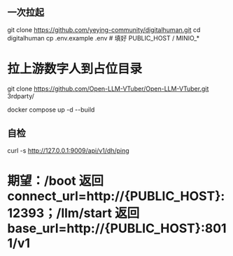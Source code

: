 ## 一次拉起
git clone https://github.com/yeying-community/digitalhuman.git
cd digitalhuman
cp .env.example .env   # 填好 PUBLIC_HOST / MINIO_*
# 拉上游数字人到占位目录
git clone https://github.com/Open-LLM-VTuber/Open-LLM-VTuber.git 3rdparty/

docker compose up -d --build

## 自检
curl -s http://127.0.0.1:9009/api/v1/dh/ping
# 期望：/boot 返回 connect_url=http://{PUBLIC_HOST}:12393；/llm/start 返回 base_url=http://{PUBLIC_HOST}:8011/v1
